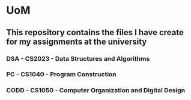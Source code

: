 # UoM
## This repository contains the files I have create for my assignments at the university

### DSA - CS2023 - Data Structures and Algorithms
### PC - CS1040 - Program Construction
### CODD - CS1050 - Computer Organization and Digital Design